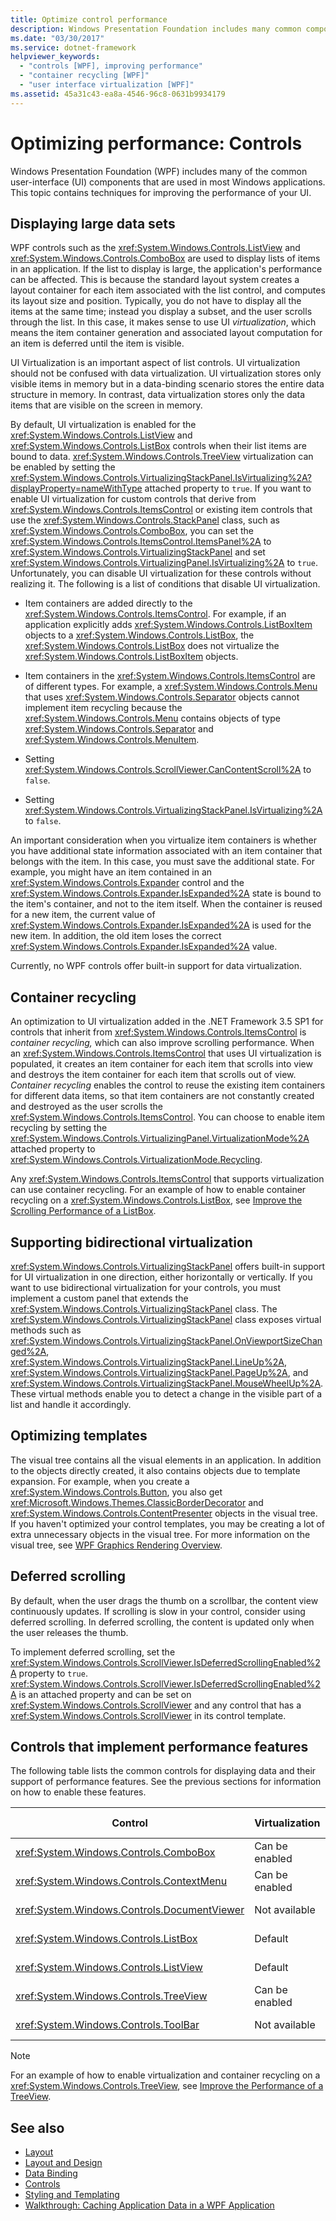 ```yaml
---
title: Optimize control performance
description: Windows Presentation Foundation includes many common components that are used in most Windows applications. Learn how to improve user interface performance.
ms.date: "03/30/2017"
ms.service: dotnet-framework
helpviewer_keywords:
  - "controls [WPF], improving performance"
  - "container recycling [WPF]"
  - "user interface virtualization [WPF]"
ms.assetid: 45a31c43-ea8a-4546-96c8-0631b9934179
---
```

# Optimizing performance: Controls

Windows Presentation Foundation (WPF) includes many of the common user-interface (UI) components that are used in most Windows applications. This topic contains techniques for improving the performance of your UI.

## Displaying large data sets

WPF controls such as the <xref:System.Windows.Controls.ListView> and <xref:System.Windows.Controls.ComboBox> are used to display lists of items in an application. If the list to display is large, the application's performance can be affected. This is because the standard layout system creates a layout container for each item associated with the list control, and computes its layout size and position. Typically, you do not have to display all the items at the same time; instead you display a subset, and the user scrolls through the list. In this case, it makes sense to use UI *virtualization*, which means the item container generation and associated layout computation for an item is deferred until the item is visible.

UI Virtualization is an important aspect of list controls. UI virtualization should not be confused with data virtualization. UI virtualization stores only visible items in memory but in a data-binding scenario stores the entire data structure in memory. In contrast, data virtualization stores only the data items that are visible on the screen in memory.

By default, UI virtualization is enabled for the <xref:System.Windows.Controls.ListView> and <xref:System.Windows.Controls.ListBox> controls when their list items are bound to data. <xref:System.Windows.Controls.TreeView> virtualization can be enabled by setting the <xref:System.Windows.Controls.VirtualizingStackPanel.IsVirtualizing%2A?displayProperty=nameWithType> attached property to `true`. If you want to enable UI virtualization for custom controls that derive from <xref:System.Windows.Controls.ItemsControl> or existing item controls that use the <xref:System.Windows.Controls.StackPanel> class, such as <xref:System.Windows.Controls.ComboBox>, you can set the <xref:System.Windows.Controls.ItemsControl.ItemsPanel%2A> to <xref:System.Windows.Controls.VirtualizingStackPanel> and set <xref:System.Windows.Controls.VirtualizingPanel.IsVirtualizing%2A> to `true`. Unfortunately, you can disable UI virtualization for these controls without realizing it. The following is a list of conditions that disable UI virtualization.

- Item containers are added directly to the <xref:System.Windows.Controls.ItemsControl>. For example, if an application explicitly adds <xref:System.Windows.Controls.ListBoxItem> objects to a <xref:System.Windows.Controls.ListBox>, the <xref:System.Windows.Controls.ListBox> does not virtualize the <xref:System.Windows.Controls.ListBoxItem> objects.

- Item containers in the <xref:System.Windows.Controls.ItemsControl> are of different types. For example, a <xref:System.Windows.Controls.Menu> that uses <xref:System.Windows.Controls.Separator> objects cannot implement item recycling because the <xref:System.Windows.Controls.Menu> contains objects of type <xref:System.Windows.Controls.Separator> and <xref:System.Windows.Controls.MenuItem>.

- Setting <xref:System.Windows.Controls.ScrollViewer.CanContentScroll%2A> to `false`.

- Setting <xref:System.Windows.Controls.VirtualizingStackPanel.IsVirtualizing%2A> to `false`.

An important consideration when you virtualize item containers is whether you have additional state information associated with an item container that belongs with the item. In this case, you must save the additional state. For example, you might have an item contained in an <xref:System.Windows.Controls.Expander> control and the <xref:System.Windows.Controls.Expander.IsExpanded%2A> state is bound to the item's container, and not to the item itself. When the container is reused for a new item, the current value of <xref:System.Windows.Controls.Expander.IsExpanded%2A> is used for the new item. In addition, the old item loses the correct <xref:System.Windows.Controls.Expander.IsExpanded%2A> value.

Currently, no WPF controls offer built-in support for data virtualization.

## Container recycling

An optimization to UI virtualization added in the .NET Framework 3.5 SP1 for controls that inherit from <xref:System.Windows.Controls.ItemsControl> is *container recycling,* which can also improve scrolling performance. When an <xref:System.Windows.Controls.ItemsControl> that uses UI virtualization is populated, it creates an item container for each item that scrolls into view and destroys the item container for each item that scrolls out of view. *Container recycling* enables the control to reuse the existing item containers for different data items, so that item containers are not constantly created and destroyed as the user scrolls the <xref:System.Windows.Controls.ItemsControl>. You can choose to enable item recycling by setting the <xref:System.Windows.Controls.VirtualizingPanel.VirtualizationMode%2A> attached property to <xref:System.Windows.Controls.VirtualizationMode.Recycling>.

Any <xref:System.Windows.Controls.ItemsControl> that supports virtualization can use container recycling. For an example of how to enable container recycling on a <xref:System.Windows.Controls.ListBox>, see [Improve the Scrolling Performance of a ListBox](../controls/how-to-improve-the-scrolling-performance-of-a-listbox.md).

## Supporting bidirectional virtualization

<xref:System.Windows.Controls.VirtualizingStackPanel> offers built-in support for UI virtualization in one direction, either horizontally or vertically. If you want to use bidirectional virtualization for your controls, you must implement a custom panel that extends the <xref:System.Windows.Controls.VirtualizingStackPanel> class. The <xref:System.Windows.Controls.VirtualizingStackPanel> class exposes virtual methods such as <xref:System.Windows.Controls.VirtualizingStackPanel.OnViewportSizeChanged%2A>, <xref:System.Windows.Controls.VirtualizingStackPanel.LineUp%2A>, <xref:System.Windows.Controls.VirtualizingStackPanel.PageUp%2A>, and <xref:System.Windows.Controls.VirtualizingStackPanel.MouseWheelUp%2A>.These virtual methods enable you to detect a change in the visible part of a list and handle it accordingly.

## Optimizing templates

The visual tree contains all the visual elements in an application. In addition to the objects directly created, it also contains objects due to template expansion. For example, when you create a <xref:System.Windows.Controls.Button>, you also get <xref:Microsoft.Windows.Themes.ClassicBorderDecorator> and <xref:System.Windows.Controls.ContentPresenter> objects in the visual tree. If you haven't optimized your control templates, you may be creating a lot of extra unnecessary objects in the visual tree. For more information on the visual tree, see [WPF Graphics Rendering Overview](../graphics-multimedia/wpf-graphics-rendering-overview.md).

## Deferred scrolling

By default, when the user drags the thumb on a scrollbar, the content view continuously updates. If scrolling is slow in your control, consider using deferred scrolling. In deferred scrolling, the content is updated only when the user releases the thumb.

To implement deferred scrolling, set the <xref:System.Windows.Controls.ScrollViewer.IsDeferredScrollingEnabled%2A> property to `true`. <xref:System.Windows.Controls.ScrollViewer.IsDeferredScrollingEnabled%2A> is an attached property and can be set on <xref:System.Windows.Controls.ScrollViewer> and any control that has a <xref:System.Windows.Controls.ScrollViewer> in its control template.

## Controls that implement performance features

The following table lists the common controls for displaying data and their support of performance features. See the previous sections for information on how to enable these features.

|Control|Virtualization|Container recycling|Deferred scrolling|
|-------------|--------------------|-------------------------|------------------------|
|<xref:System.Windows.Controls.ComboBox>|Can be enabled|Can be enabled|Can be enabled|
|<xref:System.Windows.Controls.ContextMenu>|Can be enabled|Can be enabled|Can be enabled|
|<xref:System.Windows.Controls.DocumentViewer>|Not available|Not available|Can be enabled|
|<xref:System.Windows.Controls.ListBox>|Default|Can be enabled|Can be enabled|
|<xref:System.Windows.Controls.ListView>|Default|Can be enabled|Can be enabled|
|<xref:System.Windows.Controls.TreeView>|Can be enabled|Can be enabled|Can be enabled|
|<xref:System.Windows.Controls.ToolBar>|Not available|Not available|Can be enabled|

> [!NOTE]
> For an example of how to enable virtualization and container recycling on a <xref:System.Windows.Controls.TreeView>, see [Improve the Performance of a TreeView](../controls/how-to-improve-the-performance-of-a-treeview.md).

## See also

- [Layout](layout.md)
- [Layout and Design](optimizing-performance-layout-and-design.md)
- [Data Binding](optimizing-performance-data-binding.md)
- [Controls](../controls/index.md)
- [Styling and Templating](../controls/styles-templates-overview.md)
- [Walkthrough: Caching Application Data in a WPF Application](walkthrough-caching-application-data-in-a-wpf-application.md)
